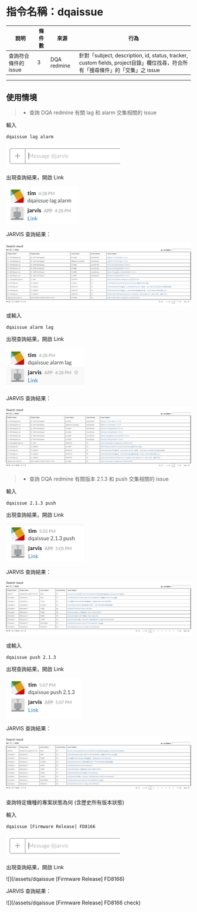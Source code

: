 # 指令名稱：dqaissue

| 說明 | 條件數 | 來源 | 行為 |
| --- | --- | --- | --- |
| 查詢符合條件的issue | 3 | DQA redmine | 針對「subject, description, id, status, tracker, custom fields, project目錄」欄位找尋，符合所有「搜尋條件」的「交集」之 issue |

---

## 使用情境

> * 查詢 DQA redmine 有關 lag 和 alarm 交集相關的 issue

輸入

```
dqaissue lag alarm
```

![](/assets/2017-03-10_143613.PNG)

出現查詢結果，開啟 Link

![](/assets/2017-03-13_162901.PNG)

JARVIS 查詢結果：

![](/assets/2017-03-10_143919.PNG)

或輸入

```
dqaissue alarm lag
```

出現查詢結果，開啟 Link

![](/assets/2017-03-13_162921.PNG)

JARVIS 查詢結果：

![](/assets/2017-03-13_162547.PNG)

> * 查詢 DQA redmine 有關版本 2.1.3 和 push 交集相關的 issue

輸入

```
dqaissue 2.1.3 push
```

出現查詢結果，開啟 Link

![](/assets/2017-03-13_171106.PNG)

JARVIS 查詢結果：

![](/assets/2017-03-13_170645.PNG)

或輸入

```
dqaissue push 2.1.3
```

出現查詢結果，開啟 Link

![](/assets/2017-03-13_171114.PNG)

JARVIS 查詢結果：

![](/assets/2017-03-13_170746.PNG)

查詢特定機種的專案狀態為何 \(含歷史所有版本狀態\)

輸入

```
dqaissue [Firmware Release] FD8166
```

![](/assets/2017-03-10_143613.PNG)

出現查詢結果，開啟 Link

![](/assets/dqaissue [Firmware Release] FD8166)

JARVIS 查詢結果：

![](/assets/dqaissue [Firmware Release] FD8166 check)







